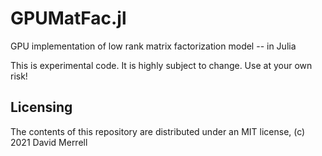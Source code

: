 # GPUMatFac.jl
GPU implementation of low rank matrix factorization model -- in Julia

This is experimental code. It is highly subject to change. Use at your own risk!

## Licensing
The contents of this repository are distributed under an MIT license, (c) 2021 David Merrell
